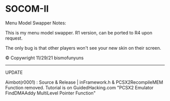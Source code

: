 # SOCOM-II

Menu Model Swapper Notes:

This is my menu model swapper. R1 version, can be ported to R4 upon request. 

The only bug is that other players won't see your new skin on their screen.

© Copywright 11/29/21 bismofunyuns

---
UPDATE

Aimbot(r0001) : Source & Release | inFramework.h & PCSX2RecompileMEM Function removed. Tutorial is on GuidedHacking.com "PCSX2 Emulator FindDMAAddy MultiLevel Pointer Function"

